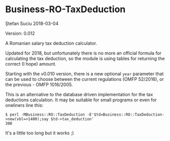Business-RO-TaxDeduction
========================
Ștefan Suciu
2018-03-04

Version: 0.012

A Romanian salary tax deduction calculator.

Updated for 2018, but unfortunately there is no more an official
formula for calculating the tax deduction, so the module is using
tables for returning the correct (I hope) amount.

Starting with the v0.010 version, there is a new optional `year`
parameter that can be used to choose between the current regulations
(OMFP 52/2016), or the previous - OMFP 1016/2005.

This is an alternative to the database driven implementation for the
tax deductions calculation.  It may be suitable for small programs or
even for oneliners line this:

```
$ perl -MBusiness::RO::TaxDeduction -E'$td=Business::RO::TaxDeduction->new(vbl=>1400);say $td->tax_deduction'
300
```

It's a little too long but it works ;)
